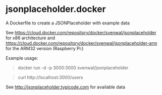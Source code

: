 # jsonplaceholder.docker

A Dockerfile to create a JSONPlaceholder with example data

See <https://cloud.docker.com/repository/docker/svenwal/jsonplaceholder> for x86 architecture and <https://cloud.docker.com/repository/docker/svenwal/jsonplaceholder-arm> for the ARM32 version (Raspberry Pi:)

Example usage: 

> docker run -d -p 3000:3000 svenwal/jsonplaceholder

> curl http://localhost:3000/users


See http://jsonplaceholder.typicode.com for available data
